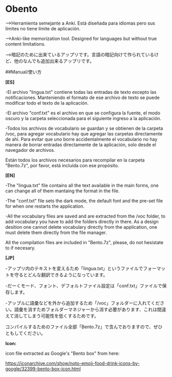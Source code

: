 # Obento
-->Herramienta semejante a Anki. Está diseñada para idiomas pero sus límites no tiene límite de aplicación.

-->Anki-like memorization tool. Designed for languages but without true content limitations. 

-->暗記のために出来ているアップリです。言語の暗記向けて作られているけど、他のなんでも追加出来るアップリです。

##Manual/使い方

**[ES]**

-El archivo "lingua.txt" contiene todas las entradas de texto excepto las notificaciones. Manteniendo el formato de ese archivo de texto se puede modificar todo el texto de la aplicación.

-El archivo "conf.txt" es el archivo en que se configura la fuente, el modo oscuro y la carpeta seleccionada para el siguiente ingreso a la aplicación. 

-Todos los archivos de vocabulario se guardan y se obtienen de la carpeta /voc, para agregar vocabulario hay que agregar las carpetas directamente de ahí. Para evitar que uno borre accidentalmente el vocabulario no hay manera de borrar entradas directamente de la aplicación, solo desde el navegador de archivos. 

Están todos los archivos necesarios para recompilar en la carpeta "Bento.7z", por favor, está incluída con ese propósito. 

**[EN]**

-The "lingua.txt" file contains all the text available in the main forms, one can change all of them mantaing the format in the file. 

-The "conf.txt" file sets the dark mode, the default font and the pre-set file for when one restarts the application.

-All the vocabulary files are saved and are extracted from the /voc folder, to add vocabulary you have to add the folders directly in there. As a design desition one cannot delete vocabulary directly from the application, one must delete them directly from the file manager. 

All the compilation files are included in "Bento.7z", please, do not hesistate to if necesary. 

**[JP]**

-アップリ内のテキストを変えるため「lingua.txt」というファイルでフォーマットを守るとどんな翻訳できるようになっています。

-だーくモード、フォント、デフォルトファイル設定は「conf.txt」ファイルで保存します。

-アップルに語彙などを外から追加するため「/voc」フォルダーに入れてください。語彙を消すためフォルダーマネジャーから消す必要があります、これは間違えて消してしまう可能性を低くするためです。

コンパイルするためのファイル全部「Bento.7z」で含んでおりますので、ぜひともしてください。



**Icon:**

icon file extracted as Google's "Bento box" from here:

https://iconarchive.com/show/noto-emoji-food-drink-icons-by-google/32399-bento-box-icon.html

